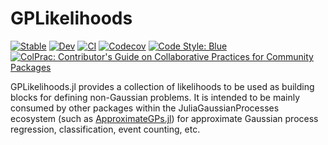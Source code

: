 # GPLikelihoods

[![Stable](https://img.shields.io/badge/docs-stable-blue.svg)](https://JuliaGaussianProcesses.github.io/GPLikelihoods.jl/stable)
[![Dev](https://img.shields.io/badge/docs-dev-blue.svg)](https://JuliaGaussianProcesses.github.io/GPLikelihoods.jl/dev)
[![CI](https://github.com/JuliaGaussianProcesses/GPLikelihoods.jl/actions/workflows/CI.yml/badge.svg)](https://github.com/JuliaGaussianProcesses/GPLikelihoods.jl/actions/workflows/CI.yml)
[![Codecov](https://codecov.io/gh/JuliaGaussianProcesses/GPLikelihoods.jl/branch/master/graph/badge.svg)](https://codecov.io/gh/JuliaGaussianProcesses/GPLikelihoods.jl)
[![Code Style: Blue](https://img.shields.io/badge/code%20style-blue-4495d1.svg)](https://github.com/invenia/BlueStyle)
[![ColPrac: Contributor's Guide on Collaborative Practices for Community Packages](https://img.shields.io/badge/ColPrac-Contributor's%20Guide-blueviolet)](https://github.com/SciML/ColPrac)

GPLikelihoods.jl provides a collection of likelihoods to be used as building blocks for defining non-Gaussian problems.
It is intended to be mainly consumed by other packages within the JuliaGaussianProcesses ecosystem (such as [ApproximateGPs.jl](https://github.com/JuliaGaussianProcesses/ApproximateGPs.jl)) for approximate Gaussian process regression, classification, event counting, etc. 
